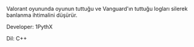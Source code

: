 Valorant oyununda oyunun tuttuğu ve Vanguard'ın tuttuğu logları silerek banlanma ihtimalini düşürür.

Developer: 1PythX

Dil: C++
